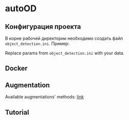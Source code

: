 # autoOD

## Конфигурация проекта
В корне рабочей директории необходимо создать файл `object_detection.ini`. Пример:


Replace params from `object_detection.ini` with your data.

## Docker

## Augmentation
Available augmentations' methods: [link](docs/augmentation/Документация_по_аугментации.pdf)

## Tutorial

